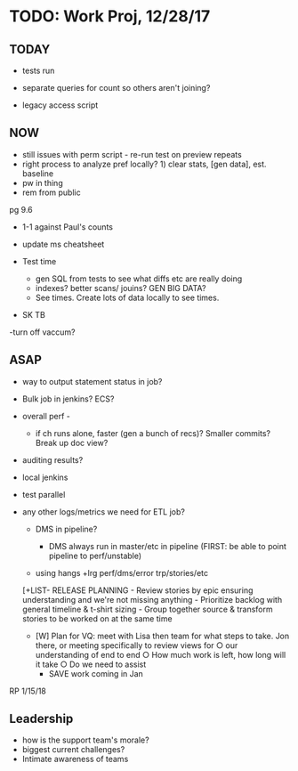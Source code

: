 # TODO: Work Proj, 12/28/17

## TODAY

- tests run

- separate queries for count so others aren't joining?
- legacy access script

## NOW

- still issues with perm script - re-run test on preview repeats
- right process to analyze pref locally? 1) clear stats, [gen data], est. baseline
- pw in thing
- rem from public

pg 9.6

- 1-1 against Paul's counts
- update ms cheatsheet

- Test time
    - gen SQL from tests to see what diffs etc are really doing
    - indexes? better scans/ jouins? GEN BIG DATA?
    - See times. Create lots of data locally to see times. 
- SK TB

-turn off vaccum?

## ASAP

- way to output statement status in job?
- Bulk job in jenkins? ECS?
- overall perf - 
    - if ch runs alone, faster (gen a bunch of recs)? Smaller commits? Break up doc view? 

- auditing results?
- local jenkins 


- test parallel
- any other logs/metrics we need for ETL job?
    - DMS in pipeline?
        - DMS always run in master/etc in pipeline (FIRST: be able to point pipeline to perf/unstable)

    - using hangs
    +lrg perf/dms/error trp/stories/etc

    

    [+LIST- RELEASE PLANNING
        - Review stories by epic ensuring understanding and we're not missing anything
        - Prioritize backlog with general timeline & t-shirt sizing
        - Group together source & transform stories to be worked on at the same time

    - [W] Plan for VQ: meet with Lisa then team for what steps to take. Jon there, or meeting specifically to review views for 
        ○ our understanding of end to end
        ○ How much work is left, how long will it take
        ○ Do we need to assist
        - SAVE work coming in Jan



RP 1/15/18


## Leadership

- how is the support team's morale?
- biggest current challenges?
- Intimate awareness of teams